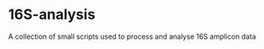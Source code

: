 16S-analysis
============

A collection of small scripts used to process and analyse 16S amplicon data
